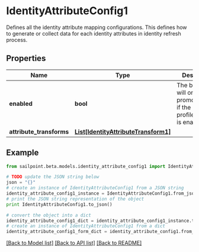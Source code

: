 # IdentityAttributeConfig1

Defines all the identity attribute mapping configurations. This defines how to generate or collect data for each identity attributes in identity refresh process.

## Properties
Name | Type | Description | Notes
------------ | ------------- | ------------- | -------------
**enabled** | **bool** | The backend will only promote values if the profile/mapping is enabled. | [optional] [default to False]
**attribute_transforms** | [**List[IdentityAttributeTransform1]**](IdentityAttributeTransform1.md) |  | [optional] 

## Example

```python
from sailpoint.beta.models.identity_attribute_config1 import IdentityAttributeConfig1

# TODO update the JSON string below
json = "{}"
# create an instance of IdentityAttributeConfig1 from a JSON string
identity_attribute_config1_instance = IdentityAttributeConfig1.from_json(json)
# print the JSON string representation of the object
print IdentityAttributeConfig1.to_json()

# convert the object into a dict
identity_attribute_config1_dict = identity_attribute_config1_instance.to_dict()
# create an instance of IdentityAttributeConfig1 from a dict
identity_attribute_config1_form_dict = identity_attribute_config1.from_dict(identity_attribute_config1_dict)
```
[[Back to Model list]](../README.md#documentation-for-models) [[Back to API list]](../README.md#documentation-for-api-endpoints) [[Back to README]](../README.md)


